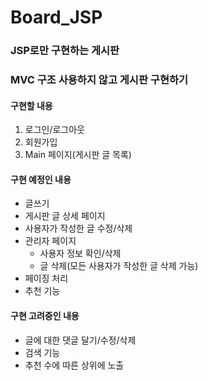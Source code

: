# Board_JSP
### JSP로만 구현하는 게시판
### MVC 구조 사용하지 않고 게시판 구현하기

#### 구현할 내용
1. 로그인/로그아웃
2. 회원가입
3. Main 페이지(게시판 글 목록)


#### 구현 예정인 내용
* 글쓰기
* 게시판 글 상세 페이지
* 사용자가 작성한 글 수정/삭제
* 관리자 페이지
  * 사용자 정보 확인/삭제
  * 글 삭제(모든 사용자가 작성한 글 삭제 가능)
* 페이징 처리
* 추천 기능


#### 구현 고려중인 내용
* 글에 대한 댓글 달기/수정/삭제
* 검색 기능
* 추천 수에 따른 상위에 노출

